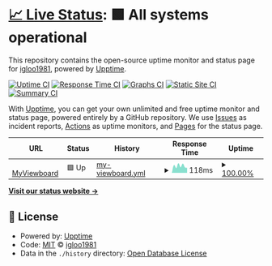 # [📈 Live Status](https://igloo1981.github.io/upptime2): <!--live status--> **🟩 All systems operational**

This repository contains the open-source uptime monitor and status page for [igloo1981](https://igloo1981.github.io/upptime2), powered by [Upptime](https://github.com/upptime/upptime).

[![Uptime CI](https://github.com/igloo1981/upptime2/workflows/Uptime%20CI/badge.svg)](https://github.com/igloo1981/upptime2/actions?query=workflow%3A%22Uptime+CI%22)
[![Response Time CI](https://github.com/igloo1981/upptime2/workflows/Response%20Time%20CI/badge.svg)](https://github.com/igloo1981/upptime2/actions?query=workflow%3A%22Response+Time+CI%22)
[![Graphs CI](https://github.com/igloo1981/upptime2/workflows/Graphs%20CI/badge.svg)](https://github.com/igloo1981/upptime2/actions?query=workflow%3A%22Graphs+CI%22)
[![Static Site CI](https://github.com/igloo1981/upptime2/workflows/Static%20Site%20CI/badge.svg)](https://github.com/igloo1981/upptime2/actions?query=workflow%3A%22Static+Site+CI%22)
[![Summary CI](https://github.com/igloo1981/upptime2/workflows/Summary%20CI/badge.svg)](https://github.com/igloo1981/upptime2/actions?query=workflow%3A%22Summary+CI%22)

With [Upptime](https://upptime.js.org), you can get your own unlimited and free uptime monitor and status page, powered entirely by a GitHub repository. We use [Issues](https://github.com/igloo1981/upptime2/issues) as incident reports, [Actions](https://github.com/igloo1981/upptime2/actions) as uptime monitors, and [Pages](https://igloo1981.github.io/upptime2) for the status page.

<!--start: status pages-->
<!-- This summary is generated by Upptime (https://github.com/upptime/upptime) -->
<!-- Do not edit this manually, your changes will be overwritten -->
<!-- prettier-ignore -->
| URL | Status | History | Response Time | Uptime |
| --- | ------ | ------- | ------------- | ------ |
| <img alt="" src="https://icons.duckduckgo.com/ip3/myviewboard.com.ico" height="13"> [MyViewboard](https://myviewboard.com) | 🟩 Up | [my-viewboard.yml](https://github.com/igloo1981/upptime2/commits/HEAD/history/my-viewboard.yml) | <details><summary><img alt="Response time graph" src="./graphs/my-viewboard/response-time-week.png" height="20"> 118ms</summary><br><a href="https://igloo1981.github.io/upptime2/history/my-viewboard"><img alt="Response time 519" src="https://img.shields.io/endpoint?url=https%3A%2F%2Fraw.githubusercontent.com%2Figloo1981%2Fupptime2%2FHEAD%2Fapi%2Fmy-viewboard%2Fresponse-time.json"></a><br><a href="https://igloo1981.github.io/upptime2/history/my-viewboard"><img alt="24-hour response time 87" src="https://img.shields.io/endpoint?url=https%3A%2F%2Fraw.githubusercontent.com%2Figloo1981%2Fupptime2%2FHEAD%2Fapi%2Fmy-viewboard%2Fresponse-time-day.json"></a><br><a href="https://igloo1981.github.io/upptime2/history/my-viewboard"><img alt="7-day response time 118" src="https://img.shields.io/endpoint?url=https%3A%2F%2Fraw.githubusercontent.com%2Figloo1981%2Fupptime2%2FHEAD%2Fapi%2Fmy-viewboard%2Fresponse-time-week.json"></a><br><a href="https://igloo1981.github.io/upptime2/history/my-viewboard"><img alt="30-day response time 118" src="https://img.shields.io/endpoint?url=https%3A%2F%2Fraw.githubusercontent.com%2Figloo1981%2Fupptime2%2FHEAD%2Fapi%2Fmy-viewboard%2Fresponse-time-month.json"></a><br><a href="https://igloo1981.github.io/upptime2/history/my-viewboard"><img alt="1-year response time 229" src="https://img.shields.io/endpoint?url=https%3A%2F%2Fraw.githubusercontent.com%2Figloo1981%2Fupptime2%2FHEAD%2Fapi%2Fmy-viewboard%2Fresponse-time-year.json"></a></details> | <details><summary><a href="https://igloo1981.github.io/upptime2/history/my-viewboard">100.00%</a></summary><a href="https://igloo1981.github.io/upptime2/history/my-viewboard"><img alt="All-time uptime 100.00%" src="https://img.shields.io/endpoint?url=https%3A%2F%2Fraw.githubusercontent.com%2Figloo1981%2Fupptime2%2FHEAD%2Fapi%2Fmy-viewboard%2Fuptime.json"></a><br><a href="https://igloo1981.github.io/upptime2/history/my-viewboard"><img alt="24-hour uptime 100.00%" src="https://img.shields.io/endpoint?url=https%3A%2F%2Fraw.githubusercontent.com%2Figloo1981%2Fupptime2%2FHEAD%2Fapi%2Fmy-viewboard%2Fuptime-day.json"></a><br><a href="https://igloo1981.github.io/upptime2/history/my-viewboard"><img alt="7-day uptime 100.00%" src="https://img.shields.io/endpoint?url=https%3A%2F%2Fraw.githubusercontent.com%2Figloo1981%2Fupptime2%2FHEAD%2Fapi%2Fmy-viewboard%2Fuptime-week.json"></a><br><a href="https://igloo1981.github.io/upptime2/history/my-viewboard"><img alt="30-day uptime 100.00%" src="https://img.shields.io/endpoint?url=https%3A%2F%2Fraw.githubusercontent.com%2Figloo1981%2Fupptime2%2FHEAD%2Fapi%2Fmy-viewboard%2Fuptime-month.json"></a><br><a href="https://igloo1981.github.io/upptime2/history/my-viewboard"><img alt="1-year uptime 100.00%" src="https://img.shields.io/endpoint?url=https%3A%2F%2Fraw.githubusercontent.com%2Figloo1981%2Fupptime2%2FHEAD%2Fapi%2Fmy-viewboard%2Fuptime-year.json"></a></details>

<!--end: status pages-->

[**Visit our status website →**](https://igloo1981.github.io/upptime2)

## 📄 License

- Powered by: [Upptime](https://github.com/upptime/upptime)
- Code: [MIT](./LICENSE) © [igloo1981](https://igloo1981.github.io/upptime2)
- Data in the `./history` directory: [Open Database License](https://opendatacommons.org/licenses/odbl/1-0/)
